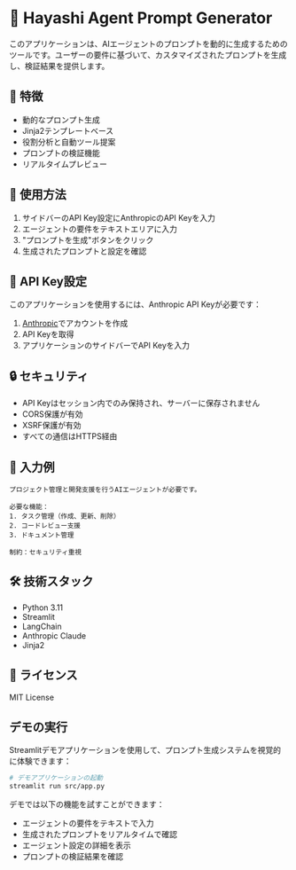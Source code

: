 # 🤖 Hayashi Agent Prompt Generator

このアプリケーションは、AIエージェントのプロンプトを動的に生成するためのツールです。ユーザーの要件に基づいて、カスタマイズされたプロンプトを生成し、検証結果を提供します。

## 🌟 特徴

- 動的なプロンプト生成
- Jinja2テンプレートベース
- 役割分析と自動ツール提案
- プロンプトの検証機能
- リアルタイムプレビュー

## 🚀 使用方法

1. サイドバーのAPI Key設定にAnthropicのAPI Keyを入力
2. エージェントの要件をテキストエリアに入力
3. "プロンプトを生成"ボタンをクリック
4. 生成されたプロンプトと設定を確認

## 🔑 API Key設定

このアプリケーションを使用するには、Anthropic API Keyが必要です：

1. [Anthropic](https://www.anthropic.com/)でアカウントを作成
2. API Keyを取得
3. アプリケーションのサイドバーでAPI Keyを入力

## 🔒 セキュリティ

- API Keyはセッション内でのみ保持され、サーバーに保存されません
- CORS保護が有効
- XSRF保護が有効
- すべての通信はHTTPS経由

## 📝 入力例

```
プロジェクト管理と開発支援を行うAIエージェントが必要です。

必要な機能：
1. タスク管理（作成、更新、削除）
2. コードレビュー支援
3. ドキュメント管理

制約：セキュリティ重視
```

## 🛠️ 技術スタック

- Python 3.11
- Streamlit
- LangChain
- Anthropic Claude
- Jinja2

## 📄 ライセンス

MIT License

## デモの実行

Streamlitデモアプリケーションを使用して、プロンプト生成システムを視覚的に体験できます：

```bash
# デモアプリケーションの起動
streamlit run src/app.py
```

デモでは以下の機能を試すことができます：
- エージェントの要件をテキストで入力
- 生成されたプロンプトをリアルタイムで確認
- エージェント設定の詳細を表示
- プロンプトの検証結果を確認 